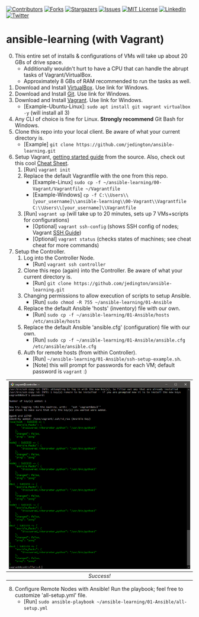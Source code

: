 <!-- PROJECT SHIELDS -->
<!-- https://www.markdownguide.org/basic-syntax/#reference-style-links -->
[![Contributors][contributors-shield]][contributors-url]
[![Forks][forks-shield]][forks-url]
[![Stargazers][stars-shield]][stars-url]
[![Issues][issues-shield]][issues-url]
[![MIT License][license-shield]][license-url]
[![LinkedIn][linkedin-shield]][linkedin-url]
[![Twitter][twitter-shield]][twitter-url]

# ansible-learning (with Vagrant)
0. This entire set of installs & configurations of VMs will take up about 20 GBs of drive space.
    - Additionally wouldn't hurt to have a CPU that can handle the abrupt tasks of Vagrant/VirtualBox.
    - Approximately 8 GBs of RAM recommended to run the tasks as well.
1. Download and Install [VirtualBox](https://www.virtualbox.org). Use link for Windows.
2. Download and Install [Git](https://git-scm.com/downloads). Use link for Windows.
3. Download and Install [Vagrant](https://www.vagrantup.com/docs/installation). Use link for Windows.
    - [Example-Ubuntu-Linux]: `sudo apt install git vagrant virtualbox -y` (will install all 3)
4. Any CLI of choice is fine for Linux. __Strongly recommend__ Git Bash for Windows.
5. Clone this repo into your local client. Be aware of what your current directory is.
    - [Example] `git clone https://github.com/jedington/ansible-learning.git`
6. Setup Vagrant, [getting started guide](https://learn.hashicorp.com/collections/vagrant/getting-started) from the source. Also, check out this cool [Cheat Sheet](https://gist.github.com/wpscholar/a49594e2e2b918f4d0c4).
    1. [Run] `vagrant init`
    2. Replace the default Vagrantfile with the one from this repo.
        - [Example-Linux] `sudo cp -f ~/ansible-learning/00-Vagrant/Vagrantfile ~/Vagrantfile`
        - [Example-Windows] `cp -f C:\\Users\\[your_username]\\ansible-learning\\00-Vagrant\\Vagrantfile C:\\Users\\[your_username]\\Vagrantfile`
    3. [Run] `vagrant up` (will take up to 20 minutes, sets up 7 VMs+scripts for configurations)
        - [Optional] `vagrant ssh-config` (shows SSH config of nodes; Vagrant [SSH Guide](https://www.vagrantup.com/docs/cli/ssh))
        - [Optional] `vagrant status` (checks states of machines; see cheat cheat for more commands)
7. Setup the Controller.
    1. Log into the Controller Node.
        - [Run] `vagrant ssh controller`
    2. Clone this repo (again) into the Controller. Be aware of what your current directory is.
        - [Run] `git clone https://github.com/jedington/ansible-learning.git`
    3. Changing permissions to allow execution of scripts to setup Ansible.
        - [Run] `sudo chmod -R 755 ~/ansible-learning/01-Ansible`
    4. Replace the default Ansible 'hosts' (inventory) file with our own.
        - [Run] `sudo cp -f ~/ansible-learning/01-Ansible/hosts /etc/ansible/hosts`
    5. Replace the default Ansible 'ansible.cfg' (configuration) file with our own.
        - [Run] `sudo cp -f ~/ansible-learning/01-Ansible/ansible.cfg /etc/ansible/ansible.cfg`
    6. Auth for remote hosts (from within Controller).
        - [Run] `~/ansible-learning/01-Ansible/ssh-setup-example.sh`.
        - [Note] this will prompt for passwords for each VM; default password is `vagrant` :)

| ![Success!][project-screenshot] | 
|:--:| 
| *Success!* |

8. Configure Remote Nodes with Ansible! Run the playbook; feel free to customize 'all-setup.yml' file.
    - [Run] `sudo ansible-playbook ~/ansible-learning/01-Ansible/all-setup.yml`

<!-- MARKDOWN LINKS & IMAGES -->
<!-- https://www.markdownguide.org/basic-syntax/#reference-style-links -->
[contributors-shield]: https://img.shields.io/github/contributors/jedington/ansible-learning.svg?style=for-the-badge
[contributors-url]: https://github.com/jedington/ansible-learning/graphs/contributors
[forks-shield]: https://img.shields.io/github/forks/jedington/ansible-learning.svg?style=for-the-badge
[forks-url]: https://github.com/jedington/ansible-learning/network/members
[stars-shield]: https://img.shields.io/github/stars/jedington/ansible-learning.svg?style=for-the-badge
[stars-url]: https://github.com/jedington/ansible-learning/stargazers
[issues-shield]: https://img.shields.io/github/issues/jedington/ansible-learning.svg?style=for-the-badge
[issues-url]: https://github.com/jedington/ansible-learning/issues
[license-shield]: https://img.shields.io/github/license/jedington/ansible-learning.svg?style=for-the-badge
[license-url]: https://github.com/jedington/ansible-learning/blob/master/LICENSE
[linkedin-shield]: https://img.shields.io/badge/-LinkedIn-black.svg?style=for-the-badge&logo=linkedin&colorB=555
[linkedin-url]: https://www.linkedin.com/in/julian-edington
[twitter-shield]: https://img.shields.io/twitter/follow/arcanicvoid?style=for-the-badge&logo=twitter&colorB=555
[twitter-url]: https://twitter.com/arcanicvoid
[project-screenshot]: images/success.png